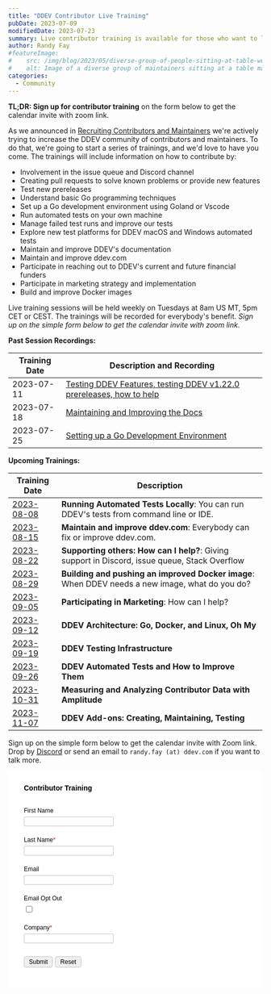 ```yaml
---
title: "DDEV Contributor Live Training"
pubDate: 2023-07-09
modifiedDate: 2023-07-23
summary: Live contributor training is available for those who want to learn to contribute and maintain DDEV.
author: Randy Fay
#featureImage:
#    src: /img/blog/2023/05/diverse-group-of-people-sitting-at-table-working.jpg
#    alt: Image of a diverse group of maintainers sitting at a table maintaining DDEV
categories:
  - Community
---
```


**TL;DR: Sign up for contributor training** on the form below to get the calendar invite with zoom link.

As we announced in [Recruiting Contributors and Maintainers](/blog/recruiting-maintainers/) we're actively trying to increase the DDEV community of contributors and maintainers. To do that, we're going to start a series of trainings, and we'd love to have you come. The trainings will include information on how to contribute by:

* Involvement in the issue queue and Discord channel
* Creating pull requests to solve known problems or provide new features
* Test new prereleases
* Understand basic Go programming techniques
* Set up a Go development environment using Goland or Vscode
* Run automated tests on your own machine
* Manage failed test runs and improve our tests
* Explore new test platforms for DDEV macOS and Windows automated tests
* Maintain and improve DDEV's documentation
* Maintain and improve ddev.com
* Participate in reaching out to DDEV's current and future financial funders
* Participate in marketing strategy and implementation
* Build and improve Docker images

Live training sessions will be held weekly on Tuesdays at 8am US MT, 5pm CET or CEST. The trainings will be recorded for everybody's benefit. *Sign up on the simple form below to get the calendar invite with zoom link.*


**Past Session Recordings:**

| Training Date | Description and Recording                                                                                                                                                                                           |
|---------------|---------------------------------------------------------------------------------------------------------------------------------------------------------------------------------------------------------------------|
| 2023-07-11    | [Testing DDEV Features, testing DDEV v1.22.0 prereleases, how to help](https://www.dropbox.com/scl/fi/8epf3vqrp6f5rf7w7up7l/20230711_contributor_training_testing_release.mp4?rlkey=s8zd82uc7a33kke9ksiqsi1yb&dl=0) |
| 2023-07-18    | [Maintaining and Improving the Docs](https://www.dropbox.com/scl/fi/2d5qryxzgwa5zat9xz056/20230718_contributor_traiing_docs.mp4?rlkey=senzp6l6j8zq52vd4y74uhqfy&dl=0)                                               |
| 2023-07-25    | [Setting up a Go Development Environment](https://www.dropbox.com/scl/fi/gka3bwm3pwpchryg50l0t/20230725_contributor_training_go_environment.mp4?rlkey=3hlhugszdxi4hm6rmwlw28r5f&dl=0)                               |



**Upcoming Trainings:**

| Training Date                                                                                                                | Description                                                                                     |
|------------------------------------------------------------------------------------------------------------------------------|-------------------------------------------------------------------------------------------------|
| [2023-08-08](https://www.timeanddate.com/worldclock/fixedtime.html?msg=DDEV+Contributor+Training&iso=20230808T08&p1=75&ah=1) | **Running Automated Tests Locally**: You can run DDEV's tests from command line or IDE.         |
| [2023-08-15](https://www.timeanddate.com/worldclock/fixedtime.html?msg=DDEV+Contributor+Training&iso=20230815T08&p1=75&ah=1) | **Maintain and improve ddev.com**: Everybody can fix or improve ddev.com.                       |
| [2023-08-22](https://www.timeanddate.com/worldclock/fixedtime.html?msg=DDEV+Contributor+Training&iso=20230822T08&p1=75&ah=1) | **Supporting others: How can I help?**: Giving support in Discord, issue queue, Stack Overflow  |
| [2023-08-29](https://www.timeanddate.com/worldclock/fixedtime.html?msg=DDEV+Contributor+Training&iso=20230829T08&p1=75&ah=1) | **Building and pushing an improved Docker image**: When DDEV needs a new image, what do you do? |
| [2023-09-05](https://www.timeanddate.com/worldclock/fixedtime.html?msg=DDEV+Contributor+Training&iso=20230905T08&p1=75&ah=1) | **Participating in Marketing**: How can I help?                                                 |
| [2023-09-12](https://www.timeanddate.com/worldclock/fixedtime.html?msg=DDEV+Contributor+Training&iso=20230912T08&p1=75&ah=1) | **DDEV Architecture: Go, Docker, and Linux, Oh My**                                             |
| [2023-09-19](https://www.timeanddate.com/worldclock/fixedtime.html?msg=DDEV+Contributor+Training&iso=20230919T08&p1=75&ah=1) | **DDEV Testing Infrastructure**                                                                 |
| [2023-09-26](https://www.timeanddate.com/worldclock/fixedtime.html?msg=DDEV+Contributor+Training&iso=20230926T08&p1=75&ah=1) | **DDEV Automated Tests and How to Improve Them**                                                |
| [2023-10-31](https://www.timeanddate.com/worldclock/fixedtime.html?msg=DDEV+Contributor+Training&iso=20231031T08&p1=75&ah=1) | **Measuring and Analyzing Contributor Data with Amplitude**                                     |
| [2023-11-07](https://www.timeanddate.com/worldclock/fixedtime.html?msg=DDEV+Contributor+Training&iso=20231107T08&p1=75&ah=1) | **DDEV Add-ons: Creating, Maintaining, Testing**                                                |

Sign up on the simple form below to get the calendar invite with Zoom link. Drop by [Discord](https://discord.gg/hCZFfAMc5k) or send an email to `randy.fay (at) ddev.com` if you want to talk more.

<!-- Note :
   - You can modify the font style and form style to suit your website. 
   - Code lines with comments Do not remove this code are required for the form to work properly, make sure that you do not remove these lines of code. 
   - The Mandatory check script can modified as to suit your business needs. 
   - It is important that you test the modified form before going live.-->
<div id='crmWebToEntityForm' class='zcwf_lblLeft crmWebToEntityForm' style='background-color: white;color: black;max-width: 600px;'>
  <meta name='viewport' content='width=device-width, initial-scale=1.0'>
   <META HTTP-EQUIV ='content-type' CONTENT='text/html;charset=UTF-8'>
   <form action='https://crm.zoho.com/crm/WebToLeadForm' name=WebToLeads5879720000000447116 method='POST' onSubmit='javascript:document.charset="UTF-8"; return checkMandatory5879720000000447116()' accept-charset='UTF-8'>
 <input type='text' style='display:none;' name='xnQsjsdp' value='e888d842d2182432c1bf117aecd6280f1bf0b73e665551779217573985104582'></input> 
 <input type='hidden' name='zc_gad' id='zc_gad' value=''></input> 
 <input type='text' style='display:none;' name='xmIwtLD' value='d761f49b3421baca337046aa6e88b357fd54674239b8f12d89594605626b14d0'></input> 
 <input type='text'  style='display:none;' name='actionType' value='TGVhZHM='></input>
 <input type='text' style='display:none;' name='returnURL' value='https&#x3a;&#x2f;&#x2f;ddev.com&#x2f;blog&#x2f;contributor-training' > </input>
	 <!-- Do not remove this code. -->
<style>
html,body{
	margin: 0px;
}
#crmWebToEntityForm.zcwf_lblLeft {
	width:100%;
	padding: 25px;
	margin: 0 auto;
	box-sizing: border-box;
}
#crmWebToEntityForm.zcwf_lblLeft * {
	box-sizing: border-box;
}
#crmWebToEntityForm{text-align: left;}
#crmWebToEntityForm * {
	direction: ltr;
}
.zcwf_lblLeft .zcwf_title {
	word-wrap: break-word;
	padding: 0px 6px 10px;
	font-weight: bold;
}
.zcwf_lblLeft .zcwf_col_fld input[type=text], .zcwf_lblLeft .zcwf_col_fld textarea {
	width: 60%;
	border: 1px solid #c0c6cc !important;
	resize: vertical;
	border-radius: 2px;
	float: left;
}
.zcwf_lblLeft .zcwf_col_lab {
	width: 30%;
	word-break: break-word;
	padding: 0px 6px 0px;
	margin-right: 10px;
	margin-top: 5px;
	float: left;
	min-height: 1px;
}
.zcwf_lblLeft .zcwf_col_fld {
	float: left;
	width: 68%;
	padding: 0px 6px 0px;
	position: relative;
	margin-top: 5px;
}
.zcwf_lblLeft .zcwf_privacy{padding: 6px;}
.zcwf_lblLeft .wfrm_fld_dpNn{display: none;}
.dIB{display: inline-block;}
.zcwf_lblLeft .zcwf_col_fld_slt {
	width: 60%;
	border: 1px solid #ccc;
	background: #fff;
	border-radius: 4px;
	font-size: 12px;
	float: left;
	resize: vertical;
	padding: 2px 5px;
}
.zcwf_lblLeft .zcwf_row:after, .zcwf_lblLeft .zcwf_col_fld:after {
	content: '';
	display: table;
	clear: both;
}
.zcwf_lblLeft .zcwf_col_help {
	float: left;
	margin-left: 7px;
	font-size: 12px;
	max-width: 35%;
	word-break: break-word;
}
.zcwf_lblLeft .zcwf_help_icon {
	cursor: pointer;
	width: 16px;
	height: 16px;
	display: inline-block;
	background: #fff;
	border: 1px solid #c0c6cc;
	color: #c1c1c1;
	text-align: center;
	font-size: 11px;
	line-height: 16px;
	font-weight: bold;
	border-radius: 50%;
}
.zcwf_lblLeft .zcwf_row {margin: 15px 0px;}
.zcwf_lblLeft .formsubmit {
	margin-right: 5px;
	cursor: pointer;
	color: var(--baseColor);
	font-size: 12px;
}
.zcwf_lblLeft .zcwf_privacy_txt {
	width: 90%;
	color: rgb(0, 0, 0);
	font-size: 12px;
	font-family: Arial;
	display: inline-block;
	vertical-align: top;
	color: var(--baseColor);
	padding-top: 2px;
	margin-left: 6px;
}
.zcwf_lblLeft .zcwf_button {
	font-size: 12px;
	color: var(--baseColor);
	border: 1px solid #c0c6cc;
	padding: 3px 9px;
	border-radius: 4px;
	cursor: pointer;
	max-width: 120px;
	overflow: hidden;
	text-overflow: ellipsis;
	white-space: nowrap;
}
.zcwf_lblLeft .zcwf_tooltip_over{
	position: relative;
}
.zcwf_lblLeft .zcwf_tooltip_ctn{
	position: absolute;
	background: #dedede;
	padding: 3px 6px;
	top: 3px;
	border-radius: 4px;word-break: break-word;
	min-width: 100px;
	max-width: 150px;
	color: var(--baseColor);
	z-index: 100;
}
.zcwf_lblLeft .zcwf_ckbox{
	float: left;
}
.zcwf_lblLeft .zcwf_file{
	width: 55%;
	box-sizing: border-box;
	float: left;
}
.clearB:after{
	content:'';
	display: block;
	clear: both;
}
@media all and (max-width: 600px) {
	.zcwf_lblLeft .zcwf_col_lab, .zcwf_lblLeft .zcwf_col_fld {
		width: auto;
		float: none !important;
	}
	.zcwf_lblLeft .zcwf_col_help {width: 40%;}
}
</style>
<div class='zcwf_title' style='max-width: 600px;color: black; font-family:Arial;'>Contributor Training</div>
<div class='zcwf_row'><div class='zcwf_col_lab' style='font-size:12px; font-family: Arial;'><label for='First_Name'>First Name</label></div><div class='zcwf_col_fld'><input type='text' id='First_Name' name='First Name' maxlength='40'></input><div class='zcwf_col_help'></div></div></div>
<div class='zcwf_row'><div class='zcwf_col_lab' style='font-size:12px; font-family: Arial;'><label for='Last_Name'>Last Name<span style='color:red;'>*</span></label></div><div class='zcwf_col_fld'><input type='text' id='Last_Name' name='Last Name' maxlength='80'></input><div class='zcwf_col_help'></div></div></div>
<div class='zcwf_row'><div class='zcwf_col_lab' style='font-size:12px; font-family: Arial;'><label for='Email'>Email</label></div><div class='zcwf_col_fld'><input type='text' ftype='email' id='Email' name='Email' maxlength='100'></input><div class='zcwf_col_help'></div></div></div>
<div class='zcwf_row'><div class='zcwf_col_lab' style='font-size:12px; font-family: Arial;'><label for='Email_Opt_Out'>Email Opt Out</label></div><div class='zcwf_col_fld'><input type='checkbox' class='zcwf_ckbox' id='Email_Opt_Out' name='Email Opt Out' maxlength='50'></input><div class='zcwf_col_help'></div></div></div>
<div class='zcwf_row'><div class='zcwf_col_lab' style='font-size:12px; font-family: Arial;'><label for='Company'>Company<span style='color:red;'>*</span></label></div><div class='zcwf_col_fld'><input type='text' id='Company' name='Company' maxlength='200'></input><div class='zcwf_col_help'></div></div></div><div class='zcwf_row'><div class='zcwf_col_lab'></div><div class='zcwf_col_fld'><input type='submit' id='formsubmit' class='formsubmit zcwf_button' value='Submit' title='Submit'><input type='reset' class='zcwf_button' name='reset' value='Reset' title='Reset'></div></div>
	<script>
	function validateEmail5879720000000447116()
	{
		var form = document.forms['WebToLeads5879720000000447116'];
		var emailFld = form.querySelectorAll('[ftype=email]');
		var i;
		for (i = 0; i < emailFld.length; i++)
		{
			var emailVal = emailFld[i].value;
			if((emailVal.replace(/^\s+|\s+$/g, '')).length!=0 )
			{
				var atpos=emailVal.indexOf('@');
				var dotpos=emailVal.lastIndexOf('.');
				if (atpos<1 || dotpos<atpos+2 || dotpos+2>=emailVal.length)
				{
					alert('Please enter a valid email address. ');
					emailFld[i].focus();
					return false;
				}
			}
		}
		return true;
	}

 	  function checkMandatory5879720000000447116() {
		var mndFileds = new Array('Company','Last Name');
		var fldLangVal = new Array('Company','Last\x20Name');
		for(i=0;i<mndFileds.length;i++) {
		  var fieldObj=document.forms['WebToLeads5879720000000447116'][mndFileds[i]];
		  if(fieldObj) {
			if (((fieldObj.value).replace(/^\s+|\s+$/g, '')).length==0) {
			 if(fieldObj.type =='file')
				{ 
				 alert('Please select a file to upload.'); 
				 fieldObj.focus(); 
				 return false;
				} 
			alert(fldLangVal[i] +' cannot be empty.'); 
   	   	  	  fieldObj.focus();
   	   	  	  return false;
			}  else if(fieldObj.nodeName=='SELECT') {
  	   	   	 if(fieldObj.options[fieldObj.selectedIndex].value=='-None-') {
				alert(fldLangVal[i] +' cannot be none.'); 
				fieldObj.focus();
				return false;
			   }
			} else if(fieldObj.type =='checkbox'){
 	 	 	 if(fieldObj.checked == false){
				alert('Please accept  '+fldLangVal[i]);
				fieldObj.focus();
				return false;
			   } 
			 } 
			 try {
			     if(fieldObj.name == 'Last Name') {
				name = fieldObj.value;
 	 	 	    }
			} catch (e) {}
		    }
		}
		if(!validateEmail5879720000000447116()){return false;}
		document.querySelector('.crmWebToEntityForm .formsubmit').setAttribute('disabled', true);
	}

function tooltipShow5879720000000447116(el){
var tooltip = el.nextElementSibling;
var tooltipDisplay = tooltip.style.display;
if(tooltipDisplay == 'none'){
var allTooltip = document.getElementsByClassName('zcwf_tooltip_over');
for(i=0; i<allTooltip.length; i++){
allTooltip[i].style.display='none';
}
tooltip.style.display = 'block';
}else{
tooltip.style.display='none';
}
}
</script>
</form>
</div>